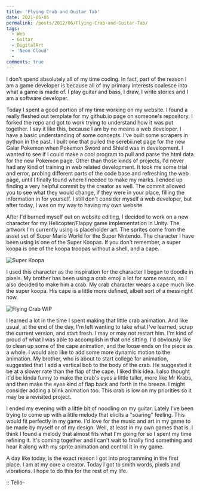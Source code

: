 ```yaml
---
title: 'Flying Crab and Guitar Tab'
date: 2021-06-05
permalink: /posts/2012/06/Flying-Crab-and-Guitar-Tab/
tags:
  - Web
  - Guitar
  - DigitalArt
  - 'Neon Cloud'
  - 
comments: true
---
```


I don't spend absolutely all of my time coding. In fact, part of the reason I am a game developer is because all of my primary interests coalesce into what a game is made of. I play guitar and bass, I draw, I write stories and I am a software developer.

Today I spent a good portion of my time working on my website. I found a really fleshed out template for my github.io page on someone's repository. I forked the repo and got to work trying to understand how it was put together. I say it like this, because I am by no means a web developer. I have a basic understanding of some concepts. I've built some scrapers in python in the past. I built one that pulled the serebii.net page for the new Galar Pokemon when Pokemon Sword and Shield was in development. I wanted to see if I could make a cool program to pull and parse the html data for the new Pokemon page. Other than those kinds of projects, I'd never had any kind of training in web related development. It took me some trial and error, probing different parts of the code base and refreshing the web page, until I finally found where I needed to make my marks. I ended up finding a very helpful commit by the creator as well. The commit allowed you to see what they would change, if they were in your place, filling the information in for yourself. I still don't consider myself a web developer, but after today, I was on my way to having my own website.

After I'd burned myself out on website editing, I decided to work on a new character for my Helicopter/Flappy game implementation in Unity. The artwork I'm currently using is placeholder art. The sprites come from the asset set of Super Mario World for the Super Nintendo. The character I have been using is one of the Super Koopas. If you don't remember, a super koopa is one of the koopa troopas without a shell, and a cape.

![Super Koopa](/../../images/superkoopa.gif)

I used this character as the inspiration for the character I began to doodle in pixels. My brother has been using a crab emoji a lot for some reason, so I also decided to make him a crab. My crab character wears a cape much like the super koopa. His cape is a little more defined, albeit sort of a mess right now.

![Flying Crab WIP](/../../images/Crab.gif)

I learned a lot in the time I spent making that little crab animation. And like usual, at the end of the day, I'm left wanting to take what I've learned, scrap the current version, and start fresh. I may or may not restart him. I'm kind of proud of what I was able to accomplish in that one sitting. I'd obviously like to clean up some of the cape animation, and the loose ends on the piece as a whole. I would also like to add some more dynamic motion to the animation. My brother, who is about to start college for animation, suggested that I add a vertical bob to the body of the crab. He suggested it be at a slower rate than the flap of the cape. I liked this idea. I also thought it'd be kinda funny to make the crab's eyes a little taller, more like Mr Krabs, and then make the eyes kind of flap back and forth in the breeze. I might consider adding a blink animation too. This crab is low on my priorities so it may be a revisited project.

I ended my evening with a little bit of noodling on my guitar. Lately I've been trying to come up with a little melody that elicits a "soaring" feeling. This would fit perfectly in my game. I'd love for the music and art in my game to be made by myself or of my design. Well, at least in my own games that is. I think I found a melody that almost fits what I'm going for so I spent my time refining it. It's coming together and I can't wait to finally find something and hear it along with my sprite animation and control it in my game.

A day like today, is the exact reason I got into programming in the first place. I am at my core a creator. Today I got to smith words, pixels and vibrations. I hope to do this for the rest of my life.

:: Tello-


